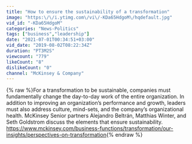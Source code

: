 ```yaml
---
title: "How to ensure the sustainability of a transformation"
image: "https:\/\/i.ytimg.com\/vi\/-KDa65HdgoM\/hqdefault.jpg"
vid_id: "-KDa65HdgoM"
categories: "News-Politics"
tags: ["business","leadership"]
date: "2021-07-01T00:34:51+03:00"
vid_date: "2019-08-02T08:22:34Z"
duration: "PT3M2S"
viewcount: "779"
likeCount: "8"
dislikeCount: "0"
channel: "McKinsey & Company"
---
```

{% raw %}For a transformation to be sustainable, companies must fundamentally change the day-to-day work of the entire organization. In addition to improving an organization’s performance and growth, leaders must also address culture, mind-sets, and the company’s organizational health. McKinsey Senior partners Alejandro Beltrán, Matthias Winter, and Seth Goldstrom discuss the elements that ensure sustainability. <a rel="nofollow" target="blank" href="https://www.mckinsey.com/business-functions/transformation/our-insights/perspectives-on-transformation">https://www.mckinsey.com/business-functions/transformation/our-insights/perspectives-on-transformation</a>{% endraw %}

